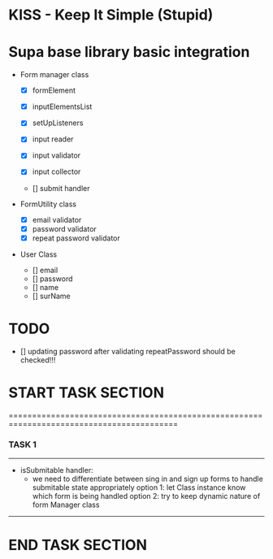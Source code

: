 
# KISS - Keep It Simple (Stupid)

# Supa base library basic integration

- Form manager class
   - [x] formElement
   - [x] inputElementsList

   - [x] setUpListeners
   - [x] input reader
   - [x] input validator
   - [x] input collector
   - [] submit handler

- FormUtility class
   - [x] email validator
   - [x] password validator
   - [x] repeat password validator

- User Class
   - [] email
   - [] password
   - [] name
   - [] surName


# TODO
- [] updating password after validating repeatPassword should be checked!!!




# START TASK SECTION

==========================================================================================
### TASK 1
------------------------------------------------------------------------------------------
- isSubmitable handler:
   - we need to differentiate between sing in and sign up forms to handle submitable state appropriately
   option 1: let Class instance know which form is being handled
   option 2: try to keep dynamic nature of form Manager class

------------------------------------------------------------------------------------------
# END TASK SECTION